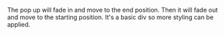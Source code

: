 The pop up will fade in and move to the end position.
Then it will fade out and move to the starting position.
It's a basic div so more styling can be applied.
